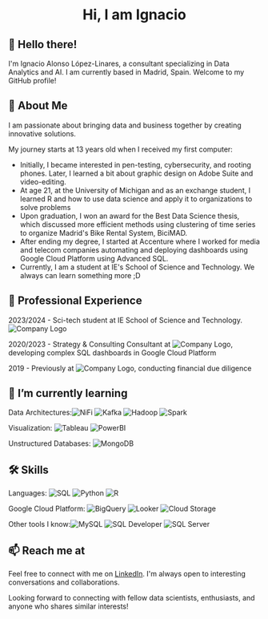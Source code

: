 
<h1 align="center">Hi, I am Ignacio </h1>

## 👋 Hello there!

I'm Ignacio Alonso López-Linares, a consultant specializing in Data Analytics and AI. 
I am currently based in Madrid, Spain. 
Welcome to my GitHub profile!

## 🚀 About Me

I am passionate about bringing data and business together by creating innovative solutions. 

My journey starts at 13 years old when I received my first computer:
- Initially, I became interested in pen-testing, cybersecurity, and rooting phones. Later, I learned a bit about graphic design on Adobe Suite and video-editing.
- At age 21, at the University of Michigan and as an exchange student, I learned R and how to use data science and apply it to organizations to solve problems
- Upon graduation, I won an award for the Best Data Science thesis, which discussed more efficient methods using clustering of time series to organize Madrid's Bike Rental System, BiciMAD.
- After ending my degree, I started at Accenture where I worked for media and telecom companies automating and deploying dashboards using Google Cloud Platform using Advanced SQL.
- Currently, I am a student at IE's School of Science and Technology. We always can learn something more ;D

## 💼 Professional Experience
2023/2024 - Sci-tech student at IE School of Science and Technology. ![Company Logo](https://img.shields.io/badge/IE_Scitech-yellow?logo=IEBusinessSchool)

2020/2023 - Strategy & Consulting Consultant at ![Company Logo](https://img.shields.io/badge/Accenture-purple?logo=Accenture), developing complex SQL dashboards in Google Cloud Platform

2019 - Previously at ![Company Logo](https://img.shields.io/badge/PwC-orange?logo=PricewaterhouseCoopers), conducting financial due diligence

## 🌱 I’m currently learning

Data Architectures:![NiFi](https://img.shields.io/badge/-NiFi-lightgrey?logo=apachenifi) ![Kafka](https://img.shields.io/badge/-Kafka-black?logo=Apachekafka) ![Hadoop](https://img.shields.io/badge/-Hadoop-yellow?logo=Apachehadoop) ![Spark](https://img.shields.io/badge/-Spark-white?logo=Apachespark) 

Visualization: ![Tableau](https://img.shields.io/badge/-Tableau-white?logo=Tableau) ![PowerBI](https://img.shields.io/badge/-PowerBI-grey?logo=PowerBI) 

Unstructured Databases: 
![MongoDB](https://img.shields.io/badge/-MongoDB-brightgreen?logo=mongodb)


## 🛠️ Skills
Languages: ![SQL](https://img.shields.io/badge/-SQL-lightgrey?logo=SQL) ![Python](https://img.shields.io/badge/-Python-yellow?logo=Python) ![R](https://img.shields.io/badge/-R-blue?logo=R)
  
Google Cloud Platform: ![BigQuery](https://img.shields.io/badge/-BigQuery-lightblue?logo=Google%20BigQuery) ![Looker](https://img.shields.io/badge/-Looker%20Studio-lightblue?logo=Looker) ![Cloud Storage](https://img.shields.io/badge/-Cloud%20Storage-lightblue?logo=Google%20Cloud%20Storage)

Other tools I know:![MySQL](https://img.shields.io/badge/-MySQL-grey?logo=mysql) ![SQL Developer](https://img.shields.io/badge/-SQL_Developer-grey?logo=SQL_Developer) ![SQL Server](https://img.shields.io/badge/-SQL_Server-grey?logo=SQL_Server)

## 📫 Reach me at

Feel free to connect with me on [LinkedIn](https://www.linkedin.com/in/ignacio-alonso-linares/). I'm always open to interesting conversations and collaborations.


Looking forward to connecting with fellow data scientists, enthusiasts, and anyone who shares similar interests!
